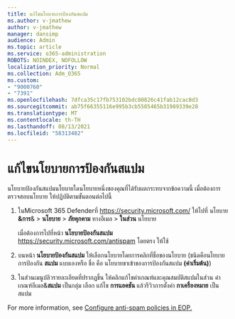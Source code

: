 ```yaml
---
title: แก้ไขนโยบายการป้องกันสแปม
ms.author: v-jmathew
author: v-jmathew
manager: dansimp
audience: Admin
ms.topic: article
ms.service: o365-administration
ROBOTS: NOINDEX, NOFOLLOW
localization_priority: Normal
ms.collection: Adm_O365
ms.custom:
- "9000760"
- "7391"
ms.openlocfilehash: 7dfca35c17fb753102bdc80826c41fab12cac8d3
ms.sourcegitcommit: ab75f66355116e995b3cb5505465b31989339e28
ms.translationtype: MT
ms.contentlocale: th-TH
ms.lasthandoff: 08/13/2021
ms.locfileid: "58313482"
---
```

# <a name="fix-anti-spam-policy"></a>แก้ไขนโยบายการป้องกันสแปม

นโยบายป้องกันสแปมนโยบายใดนโยบายหนึ่งของคุณที่ได้รับผลกระทบจากข้อความนี้ เมื่อต้องการตรวจสอบนโยบาย ให้ปฏิบัติตามขั้นตอนต่อไปนี้

1. ในMicrosoft 365 Defenderที่ <https://security.microsoft.com/> ให้ไปที่ นโยบาย **&การ**& \> **นโยบาย** \> **ภัยคุกคาม** ทางอีเมล \> **ในส่วน** นโยบาย

   เมื่อต้องการไปที่หน้า **นโยบายป้องกันสแปม** <https://security.microsoft.com/antispam> โดยตรง ให้ใช้

2. บนหน้า **นโยบายป้องกันสแปม** ให้เลือกนโยบายโดยการคลิกที่ชื่อของนโยบาย (ชนิดคือนโยบายการป้องกัน **สแปม** แบบเองหรือ ชื่อ คือ นโยบายขาเข้าของการป้องกันสแปม **(ค่าเริ่มต้น)**)

3. ในส่วนเมนูปลิวรายละเอียดที่ปรากฏขึ้น ให้คลิกแก้ไขค่าเกณฑ์และคุณสมบัติสแปมในส่วน ค่าเกณฑ์อีเมล&**สแปม** เป็นกลุ่ม เลือก แก้ไข **การแอคชัน** แล้วรีวิวการตั้งค่า **กาเครื่องหมาย** เป็นสแปม

For more information, see [Configure anti-spam policies in EOP.](https://docs.microsoft.com/microsoft-365/security/office-365-security/configure-your-spam-filter-policies)

